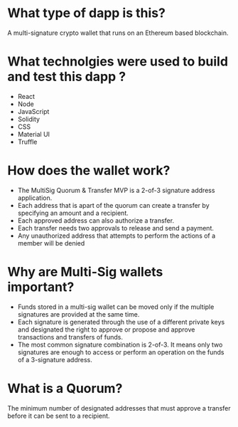 # What type of dapp is this?
A multi-signature crypto wallet that runs on an Ethereum based blockchain.

# What technolgies were used to build and test this dapp ? 

- React
- Node
- JavaScript 
- Solidity
- CSS 
- Material UI 
- Truffle 

# How does the wallet work? 
- The MultiSig Quorum & Transfer MVP is a 2-of-3 signature address application. 
- Each address that is apart of the quorum can create a transfer by specifying an amount and a recipient.
- Each approved address can also authorize a transfer. 
- Each transfer needs two approvals to release and send a payment.
- Any unauthorized address that attempts to perform the actions of a member will be denied

# Why are Multi-Sig wallets important? 
- Funds stored in a multi-sig wallet can be moved only if the multiple signatures are provided at the same time. 
- Each signature is generated through the use of a different private keys and designated the right to approve or propose and approve transactions and transfers of funds.
- The most common signature combination is 2-of-3. It means only two signatures are enough to access or perform an operation on the funds of a 3-signature address. 


# What is a Quorum? 
The minimum number of designated addresses that must approve a transfer before it can be sent to a recipient.


